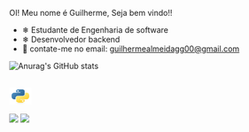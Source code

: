 OI! Meu nome é Guilherme, Seja bem vindo!!


- ❄ Estudante de Engenharia de software
- ❄ Desenvolvedor backend
- 📧 contate-me no email: guilhermealmeidagg00@gmail.com


![Anurag's GitHub stats](https://github-readme-stats.vercel.app/api?username=Guilhermee10&show_icons=true&theme=dracula)

<div style="display: inline_block"><br>
  <img align="center" alt="Rafa-Python" height="30" width="40" src="https://raw.githubusercontent.com/devicons/devicon/master/icons/python/python-original.svg">
</div><br>
 

<div> 
  <a href = "mailto:guilhermealmeidagg00@gmai.com"><img src="https://img.shields.io/badge/-Gmail-%23333?style=for-the-badge&logo=gmail&logoColor=white" target="_blank"></a>
  <a href="https://www.linkedin.com/in/guilherme-santos-12a61735a/" target="_blank"><img src="https://img.shields.io/badge/-LinkedIn-%230077B5?style=for-the-badge&logo=linkedin&logoColor=white" target="_blank"></a> 
  
</div>
